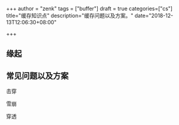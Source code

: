 +++
author = "zenk"
tags = ["buffer"]
draft = true
categories=["cs"]
title="缓存知识点"
description="缓存问题以及方案。"
date="2018-12-13T12:06:30+08:00"

+++

## 缘起

## 常见问题以及方案

击穿

雪崩

穿透